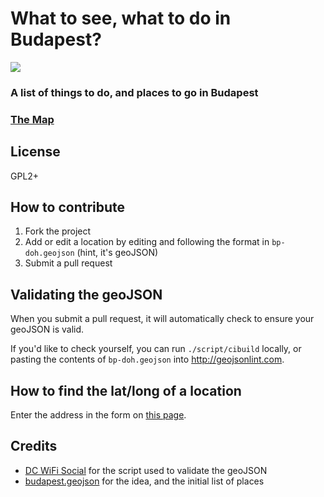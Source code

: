 # What to see, what to do in Budapest?

<img src="https://travis-ci.org/jeherve/wtswtd-budapest.png">


### A list of things to do, and places to go in Budapest

### [The Map](bp-doh.geojson)

## License

GPL2+

## How to contribute

1. Fork the project
2. Add or edit a location by editing and following the format in `bp-doh.geojson` (hint, it's geoJSON)
3. Submit a pull request

## Validating the geoJSON

When you submit a pull request, it will automatically check to ensure your geoJSON is valid.

If you'd like to check yourself, you can run `./script/cibuild` locally, or pasting the contents of `bp-doh.geojson` into http://geojsonlint.com.

## How to find the lat/long of a location

Enter the address in the form on [this page](http://universimmedia.pagesperso-orange.fr/geo/loc.htm).

## Credits

- [DC WiFi Social](https://github.com/benbalter/dc-wifi-social) for the script used to validate the geoJSON
- [budapest.geojson](https://gist.github.com/ericholscher/8303554) for the idea, and the initial list of places
